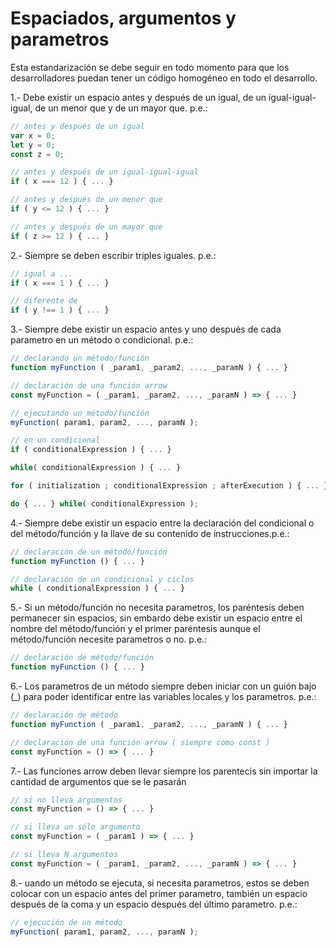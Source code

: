 # Espaciados, argumentos y parametros

Esta estandarización se debe seguir en todo momento para que los desarrolladores puedan tener un código homogéneo en todo el desarrollo.

1.- Debe existir un espacio antes y después de un igual, de un igual-igual-igual, de un menor que y de un mayor que. p.e.:

```javascript
// antes y después de un igual
var x = 0;
let y = 0;
const z = 0;

// antes y después de un igual-igual-igual
if ( x === 12 ) { ... }

// antes y después de un menor que
if ( y <= 12 ) { ... }

// antes y después de un mayor que
if ( z >= 12 ) { ... }
```

2.- Siempre se deben escribir triples iguales. p.e.:

```javascript
// igual a ...
if ( x === 1 ) { ... }

// diferente de
if ( y !== 1 ) { ... }
```
3.- Siempre debe existir un espacio antes y uno después de cada parametro en un método o condicional. p.e.:

```javascript
// declarando un método/función
function myFunction ( _param1, _param2, ..., _paramN ) { ... }

// declaración de una función arrow
const myFunction = ( _param1, _param2, ..., _paramN ) => { ... }

// ejecutando un método/función
myFunction( param1, param2, ..., paramN );

// en un condicional
if ( conditionalExpression ) { ... }

while( conditionalExpression ) { ... }

for ( initialization ; conditionalExpression ; afterExecution ) { ... }

do { ... } while( conditionalExpression );
```

4.- Siempre debe existir un espacio entre la declaración del condicional o del método/función y la llave de su contenido de instrucciones.p.e.:
```javascript
// declaración de un método/función
function myFunction () { ... }

// declaración de un condicional y ciclos
while ( conditionalExpression ) { ... }
```

5.- Si un método/función no necesita parametros, los paréntesis deben permanecer sin espacios, sin embardo debe existir un espacio entre el nombre del método/función y el primer paréntesis aunque el método/función necesite parametros o no. p.e.:

```javascript
// declaración de método/función
function myFunction () { ... }
```

6.- Los parametros de un método siempre deben iniciar con un guión bajo (_) para poder identificar entre las variables locales y los parametros. p.e.:

```javascript
// declaración de método
function myFunction ( _param1, _param2, ..., _paramN ) { ... }

// declaración de una función arrow ( siempre como const )
const myFunction = () => { ... }
```

7.- Las funciones arrow deben llevar siempre los parentecis sin importar la cantidad de argumentos que se le pasarán

```javascript
// si no lleva argumentos
const myFunction = () => { ... }

// si lleva un sólo argumento
const myFunction = ( _param1 ) => { ... }

// si lleva N argumentos
const myFunction = ( _param1, _param2, ..., _paramN ) => { ... }
```

8.- uando un método se ejecuta, si necesita parametros, estos se deben colocar con un espacio antes del primer parametro, también un espacio después de la coma y un espacio después del último parametro. p.e.:

```javascript
// ejecución de un método
myFunction( param1, param2, ..., paramN );
```

